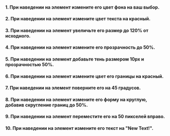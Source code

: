 #### 1. При наведении на элемент измените его цвет фона на ваш выбор.

#### 2. При наведении на элемент измените цвет текста на красный.

#### 3. При наведении на элемент увеличьте его размер до 120% от исходного.

#### 4. При наведении на элемент измените его прозрачность до 50%.

#### 5. При наведении на элемент добавьте тень размером 10px и прозрачностью 50%.

#### 6. При наведении на элемент измените цвет его границы на красный.

#### 7. При наведении на элемент поверните его на 45 градусов.

#### 8. При наведении на элемент измените его форму на круглую, добавив скругление границ до 50%.

#### 9. При наведении на элемент переместите его на 50 пикселей вправо.

#### 10. При наведении на элемент измените его текст на "New Text!".
